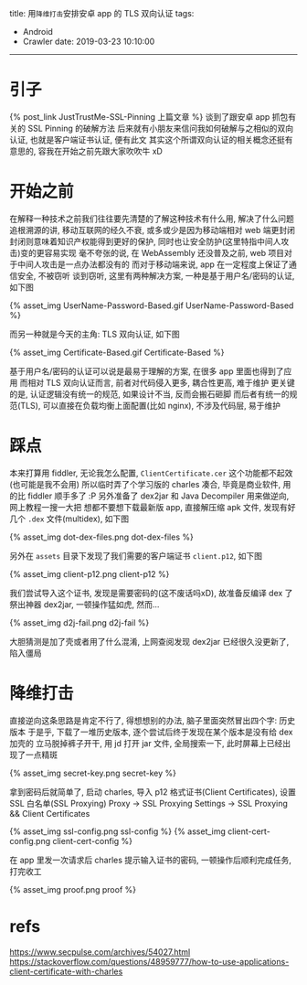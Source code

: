 title: 用`降维打击`安排安卓 app 的 TLS 双向认证
tags:
  - Android
  - Crawler
date: 2019-03-23 10:10:00
---

# 引子

{% post_link JustTrustMe-SSL-Pinning 上篇文章 %}
谈到了跟安卓 app 抓包有关的 SSL Pinning 的破解方法
后来就有小朋友来信问我如何破解与之相似的双向认证, 也就是客户端证书认证, 便有此文
其实这个所谓双向认证的相关概念还挺有意思的, 容我在开始之前先跟大家吹吹牛 xD

<!-- more -->

# 开始之前

在解释一种技术之前我们往往要先清楚的了解这种技术有什么用, 解决了什么问题
追根溯源的讲, 移动互联网的经久不衰, 或多或少是因为移动端相对 web 端更封闭
封闭则意味着知识产权能得到更好的保护, 同时也让安全防护(这里特指中间人攻击)变的更容易实现
毫不夸张的说, 在 WebAssembly 还没普及之前, web 项目对于中间人攻击是一点办法都没有的
而对于移动端来说, app 在一定程度上保证了通信安全, 不被窃听
谈到窃听, 这里有两种解决方案, 一种是基于用户名/密码的认证, 如下图

{% asset_img UserName-Password-Based.gif UserName-Password-Based %}

而另一种就是今天的主角: TLS 双向认证, 如下图

{% asset_img Certificate-Based.gif Certificate-Based %}

基于用户名/密码的认证可以说是最易于理解的方案, 在很多 app 里面也得到了应用
而相对 TLS 双向认证而言, 前者对代码侵入更多, 耦合性更高, 难于维护
更关键的是, 认证逻辑没有统一的规范, 如果设计不当, 反而会搬石砸脚
而后者有统一的规范(TLS), 可以直接在负载均衡上面配置(比如 nginx), 不涉及代码层, 易于维护

# 踩点

本来打算用 fiddler, 无论我怎么配置, `ClientCertificate.cer` 这个功能都不起效(也可能是我不会用)
所以临时弄了个学习版的 charles 凑合, 毕竟是商业软件, 用的比 fiddler 顺手多了 :P
另外准备了 dex2jar 和 Java Decompiler 用来做逆向, 网上教程一搜一大把
想都不要想下载最新版 app, 直接解压缩 apk 文件, 发现有好几个 `.dex` 文件(multidex), 如下图

{% asset_img dot-dex-files.png dot-dex-files %}

另外在 `assets` 目录下发现了我们需要的客户端证书 `client.p12`, 如下图

{% asset_img client-p12.png client-p12 %}

我们尝试导入这个证书, 发现是需要密码的(这不废话吗xD), 故准备反编译 dex 了
祭出神器 dex2jar, 一顿操作猛如虎, 然而...

{% asset_img d2j-fail.png d2j-fail %}

大胆猜测是加了壳或者用了什么混淆, 上网查阅发现 dex2jar 已经很久没更新了, 陷入僵局

# 降维打击

直接逆向这条思路是肯定不行了, 得想想别的办法, 脑子里面突然冒出四个字: 历史版本
于是乎, 下载了一堆历史版本, 逐个尝试后终于发现在某个版本是没有给 dex 加壳的
立马脱掉裤子开干, 用 jd 打开 jar 文件, 全局搜索一下, 此时屏幕上已经出现了一点精斑

{% asset_img secret-key.png secret-key %}

拿到密码后就简单了, 启动 charles, 导入 p12 格式证书(Client Certificates), 设置 SSL 白名单(SSL Proxying)
Proxy -> SSL Proxying Settings -> SSL Proxying && Client Certificates

{% asset_img ssl-config.png ssl-config %}
{% asset_img client-cert-config.png client-cert-config %}

在 app 里发一次请求后 charles 提示输入证书的密码, 一顿操作后顺利完成任务, 打完收工

{% asset_img proof.png proof %}

# refs

https://www.secpulse.com/archives/54027.html
https://stackoverflow.com/questions/48959777/how-to-use-applications-client-certificate-with-charles
